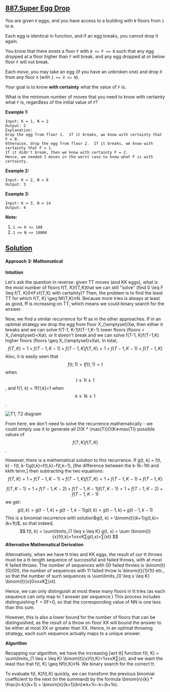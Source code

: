 ## [887.Super Egg Drop](https://leetcode.com/problems/super-egg-drop/description/)

You are given `K` eggs, and you have access to a building with `N` floors from `1` to `N`. 

Each egg is identical in function, and if an egg breaks, you cannot drop it again.

You know that there exists a floor `F` with `0 <= F <= N` such that any egg dropped at a floor higher than `F` will break, and any egg dropped at or below floor `F` will not break.

Each *move*, you may take an egg (if you have an unbroken one) and drop it from any floor `X` (with `1 <= X <= N`). 

Your goal is to know **with certainty** what the value of `F` is.

What is the minimum number of moves that you need to know with certainty what `F` is, regardless of the initial value of `F`?

 


**Example 1:**

```
Input: K = 1, N = 2
Output: 2
Explanation: 
Drop the egg from floor 1.  If it breaks, we know with certainty that F = 0.
Otherwise, drop the egg from floor 2.  If it breaks, we know with certainty that F = 1.
If it didn't break, then we know with certainty F = 2.
Hence, we needed 2 moves in the worst case to know what F is with certainty.
```

**Example 2:**

```
Input: K = 2, N = 6
Output: 3
```

**Example 3:**

```
Input: K = 3, N = 14
Output: 4
```

 

**Note:**

1. `1 <= K <= 100`
2. `1 <= N <= 10000`

## [Solution](./s.c)

#### Approach 3: Mathematical

**Intuition**

Let's ask the question in reverse: given TT moves (and KK eggs), what is the most number of floors f(T, K)f(T,K)that we can still "solve" (find 0 \leq F \leq f(T, K)0≤F≤f(T,K) with certainty)? Then, the problem is to find the least TT for which f(T, K) \geq Nf(T,K)≥N. Because more tries is always at least as good, ff is increasing on TT, which means we could binary search for the answer.

Now, we find a similar recurrence for ff as in the other approaches. If in an optimal strategy we drop the egg from floor X_{\emptyset}X∅, then either it breaks and we can solve f(T-1, K-1)f(T−1,K−1) lower floors (floors < X_{\emptyset}<X∅); or it doesn't break and we can solve f(T-1, K)f(T−1,K) higher floors (floors \geq X_{\emptyset}≥X∅). In total,
$$
f(T, K) = 1 + f(T-1, K-1) + f(T-1, K)f(T,K)=1+f(T−1,K−1)+f(T−1,K)
$$
Also, it is easily seen that
$$
 f(t, 1) = tf(t,1)=t
$$
 when
$$
 t \geq 1t≥1
$$
, and f(1, k) = 1f(1,k)=1 when 
$$
k \geq 1k≥1
$$
.

![T1, T2 diagram](https://leetcode.com/problems/super-egg-drop/Figures/891/sketch3.png)

From here, we don't need to solve the recurrence mathematically - we could simply use it to generate all O(K * \max(T))O(K∗max(T)) possible values of 
$$
f(T, K)f(T,K)
$$
.

However, there is a mathematical solution to this recurrence. If g(t, k) = f(t, k) - f(t, k-1)g(t,k)=f(t,k)−f(t,k−1), [the difference between the k-1k−1th and kkth term,] then subtracting the two equations:
$$
f(T, K) = 1 + f(T-1, K-1) + f(T-1, K)f(T,K)=1+f(T−1,K−1)+f(T−1,K)
$$

$$
f(T, K-1) = 1 + f(T-1, K-2) + f(T-1, K-1)f(T,K−1)=1+f(T−1,K−2)+f(T−1,K−1)
$$
we get:
$$
g(t, k) = g(t-1, k) + g(t-1, k-1)g(t,k)=g(t−1,k)+g(t−1,k−1)
$$
This is a binomial recurrence with solution$g(t, k) = \binom{t}{k+1}g(t,k)=(k+1t)$, so that indeed,
$$
f(t, k) = \sum\limits_{1 \leq x \leq K} g(t, x) = \sum \binom{t}{x}f(t,k)=1≤x≤K∑g(t,x)=∑(xt)
$$
**Alternative Mathematical Derivation**

Alternatively, when we have tt tries and KK eggs, the result of our tt throws must be a tt-length sequence of successful and failed throws, with at most K failed throws. The number of sequences with 00 failed throws is \binom{t}{0}(0t), the number of sequences with 11 failed throw is \binom{t}{1}(1t) etc., so that the number of such sequences is \sum\limits_{0 \leq x \leq K} \binom{t}{x}0≤x≤K∑(xt).

Hence, we can only distinguish at most these many floors in tt tries (as each sequence can only map to 1 answer per sequence.) This process includes distinguishing F = 0F=0, so that the corresponding value of NN is one less than this sum.

However, this is also a lower bound for the number of floors that can be distinguished, as the result of a throw on floor XX will bound the answer to be either at most XX or greater than XX. Hence, in an optimal throwing strategy, each such sequence actually maps to a unique answer.

**Algorithm**

Recapping our algorithm, we have the increasing [wrt tt] function f(t, K) = \sum\limits_{1 \leq x \leq K} \binom{t}{x}f(t,K)=1≤x≤K∑(xt), and we want the least ttso that f(t, K) \geq Nf(t,K)≥N. We binary search for the correct tt.

To evaluate f(t, K)f(t,K) quickly, we can transform the previous binomial coefficient to the next (in the summand) by the formula \binom{n}{k} * \frac{n-k}{k+1} = \binom{n}{k+1}(kn)∗k+1n−k=(k+1n).